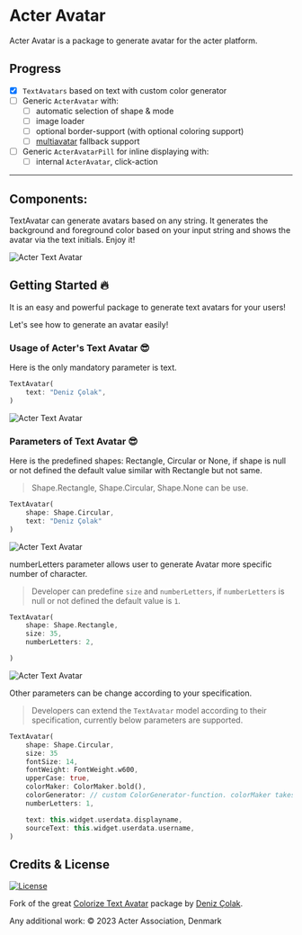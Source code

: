 # Acter Avatar

Acter Avatar is a package to generate avatar for the acter platform.

## Progress

- [x] `TextAvatars` based on text with custom color generator
- [ ] Generic `ActerAvatar` with:
  - [ ] automatic selection of shape & mode
  - [ ] image loader
  - [ ] optional border-support (with optional coloring support)
  - [ ] [multiavatar](https://pub.dev/packages/multiavatar) fallback support
- [ ] Generic `ActerAvatarPill` for inline displaying with:
  - [ ] internal `ActerAvatar`, click-action

---

## Components:

TextAvatar can generate avatars based on any string. It generates the background and foreground color based on your input string and shows the avatar via the text initials. Enjoy it!

![Acter Text Avatar](https://github.com/acterglobal/acter-avatar/raw/master/example/screenshots/img_4.png)

## Getting Started 🔥

It is an easy and powerful package to generate text avatars for your users!

Let's see how to generate an avatar easily!

### Usage of Acter's Text Avatar 😎

Here is the only mandatory parameter is text.

```dart
TextAvatar(
    text: "Deniz Çolak",
)
```

![Acter Text Avatar](https://github.com/acterglobal/acter-avatar/raw/master/example/screenshots/img_1.png)

### Parameters of Text Avatar 😎

Here is the predefined shapes: Rectangle, Circular or None, if shape is null or not defined the default value similar with Rectangle but not same.

> Shape.Rectangle, Shape.Circular, Shape.None can be use.

```dart
TextAvatar(
    shape: Shape.Circular,
    text: "Deniz Çolak"
)
```

![Acter Text Avatar](https://github.com/acterglobal/acter-avatar/raw/master/example/screenshots/img_2.png)

numberLetters parameter allows user to generate Avatar more specific number of character.

> Developer can predefine `size` and `numberLetters`, if `numberLetters` is null or not defined the default value is `1`.

```dart
TextAvatar(
    shape: Shape.Rectangle,
    size: 35,
    numberLetters: 2,

)
```

![Acter Text Avatar](https://github.com/acterglobal/acter-avatar/raw/master/example/screenshots/img_3.png)

Other parameters can be change according to your specification.

> Developers can extend the `TextAvatar` model according to their specification, currently below parameters are supported.

```dart
TextAvatar(
    shape: Shape.Circular,
    size: 35
    fontSize: 14,
    fontWeight: FontWeight.w600,
    upperCase: true,
    colorMaker: ColorMaker.bold(),
    colorGenerator: // custom ColorGenerator-function. colorMaker takes precedence
    numberLetters: 1,

    text: this.widget.userdata.displayname,
    sourceText: this.widget.userdata.username,
)
```

## Credits & License

[![License](https://img.shields.io/badge/License-MIT-blue.svg)](/LICENSE)

Fork of the great [Colorize Text Avatar](https://pub.dev/packages/colorize_text_avatar) package by [Deniz Çolak](https://github.com/deniscolak).

Any additional work: © 2023 Acter Association, Denmark
